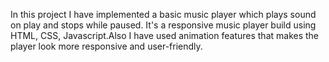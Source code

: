 In this project I have implemented a basic music player which plays sound on play and stops while paused.
It's a responsive music player build using HTML, CSS, Javascript.Also I have used animation features that makes the player look more responsive and user-friendly.

